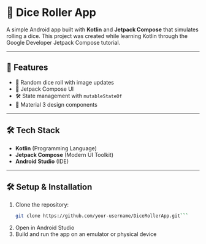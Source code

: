 # 🎲 Dice Roller App

A simple Android app built with **Kotlin** and **Jetpack Compose** that simulates rolling a dice. This project was created while learning Kotlin through the Google Developer Jetpack Compose tutorial.

---

## 🚀 Features

- 🎲 Random dice roll with image updates
- 📱 Jetpack Compose UI
- 🛠️ State management with `mutableStateOf`
- 🎨 Material 3 design components

---

## 🛠️ Tech Stack

- **Kotlin** (Programming Language)
- **Jetpack Compose** (Modern UI Toolkit)
- **Android Studio** (IDE)

---

## 🛠️ Setup & Installation

1. Clone the repository:
   ```sh
   git clone https://github.com/your-username/DiceRollerApp.git```

2. Open in Android Studio
3. Build and run the app on an emulator or physical device
